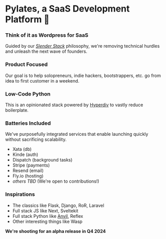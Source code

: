 # Pylates, a SaaS Development Platform 🚧


### Think of it as Wordpress for SaaS
Guided by our *[Slender Stack](slenderstack.com)* philosophy, we're removing technical hurdles and unleash the next wave of founders.

### Product Focused
Our goal is to help solopreneurs, indie hackers, bootstrappers, etc. go from idea to first customer in a weekend.

### Low-Code Python
This is an opinionated stack powered by [Hyperdiv](https://hyperdiv.io) to vastly reduce boilerplate.

### Batteries Included
We've purposefully integrated services that enable launching quickly without sacrificing scalability.
- Xata (db)
- Kinde (auth)
- Dispatch (background tasks)
- Stripe (payments)
- Resend (email)
- Fly.io (hosting)
- *others TBD* (We're open to contributions!)

### Inspirations
- The classics like Flask, Django, RoR, Laravel
- Full stack JS like Next, Sveltekit
- Full stack Python like [Anvil](anvil.works), Reflex
- Other interesting things like Wasp

**We're shooting for an alpha release in Q4 2024**
